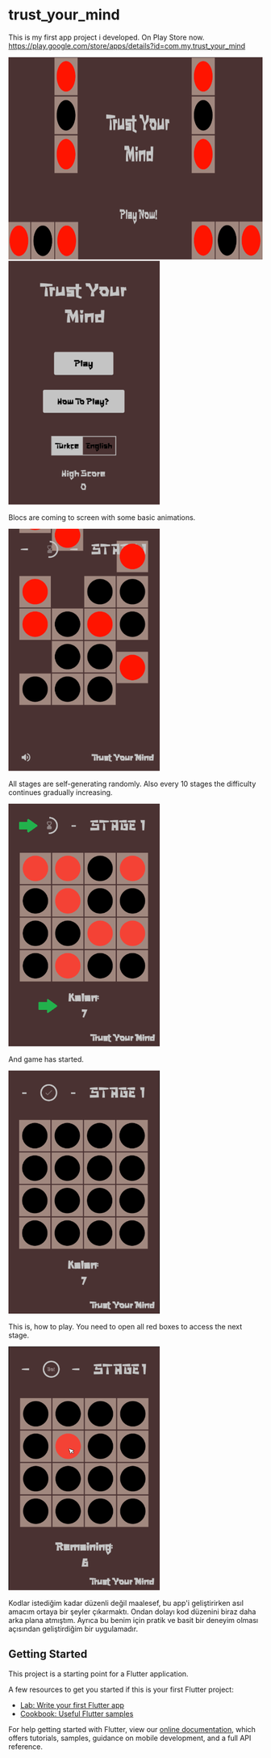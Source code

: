 # trust_your_mind

This is my first app project i developed. On Play Store now.
https://play.google.com/store/apps/details?id=com.my.trust_your_mind

<img src="assets/Images/bigpic.png" height ="400" >
<img src="assets/Images/mainpage.png" width ="300">


 Blocs are coming to screen with some basic animations.  
 
<img src="assets/Images/blocs.png" width ="300">


 All stages are self-generating randomly. Also every 10 stages the difficulty continues gradually increasing.
 
<img src="assets/Images/tutorial1.png" width ="300">


 And game has started.
 
<img src="assets/Images/tutorial2.png" width ="300">


This is, how to play. You need to open all red boxes to access the next stage. 

<img src="assets/Images/tutorial3.png" width ="300">

Kodlar istediğim kadar düzenli değil maalesef, bu app'i geliştirirken asıl amacım ortaya bir şeyler çıkarmaktı. Ondan dolayı kod düzenini biraz daha arka plana atmıştım. Ayrıca bu benim için pratik ve basit bir deneyim olması açısından geliştirdiğim bir uygulamadır.

## Getting Started

This project is a starting point for a Flutter application.

A few resources to get you started if this is your first Flutter project:

- [Lab: Write your first Flutter app](https://flutter.dev/docs/get-started/codelab)
- [Cookbook: Useful Flutter samples](https://flutter.dev/docs/cookbook)

For help getting started with Flutter, view our
[online documentation](https://flutter.dev/docs), which offers tutorials,
samples, guidance on mobile development, and a full API reference.
